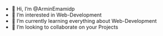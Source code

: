 - 👋 Hi, I’m @ArminEmamidp
- 👀 I’m interested in Web-Development
- 🌱 I’m currently learning everything about Web-Development
- 💞️ I’m looking to collaborate on your Projects

<!---
ArminEmamidp/ArminEmamidp is a ✨ special ✨ repository because its `README.md` (this file) appears on your GitHub profile.
You can click the Preview link to take a look at your changes.
--->

